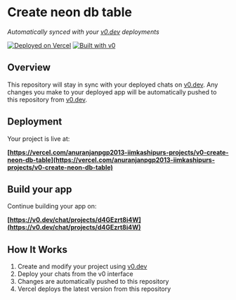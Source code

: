 # Create neon db table

*Automatically synced with your [v0.dev](https://v0.dev) deployments*

[![Deployed on Vercel](https://img.shields.io/badge/Deployed%20on-Vercel-black?style=for-the-badge&logo=vercel)](https://vercel.com/anuranjanpgp2013-iimkashipurs-projects/v0-create-neon-db-table)
[![Built with v0](https://img.shields.io/badge/Built%20with-v0.dev-black?style=for-the-badge)](https://v0.dev/chat/projects/d4GEzrt8i4W)

## Overview

This repository will stay in sync with your deployed chats on [v0.dev](https://v0.dev).
Any changes you make to your deployed app will be automatically pushed to this repository from [v0.dev](https://v0.dev).

## Deployment

Your project is live at:

**[https://vercel.com/anuranjanpgp2013-iimkashipurs-projects/v0-create-neon-db-table](https://vercel.com/anuranjanpgp2013-iimkashipurs-projects/v0-create-neon-db-table)**

## Build your app

Continue building your app on:

**[https://v0.dev/chat/projects/d4GEzrt8i4W](https://v0.dev/chat/projects/d4GEzrt8i4W)**

## How It Works

1. Create and modify your project using [v0.dev](https://v0.dev)
2. Deploy your chats from the v0 interface
3. Changes are automatically pushed to this repository
4. Vercel deploys the latest version from this repository